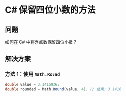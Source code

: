 # C# 保留四位小数的方法

## 问题
如何在 C# 中将浮点数保留四位小数？

## 解决方案

### 方法 1：使用 `Math.Round`
```csharp
double value = 3.1415926;
double rounded = Math.Round(value, 4); // 结果: 3.1416
